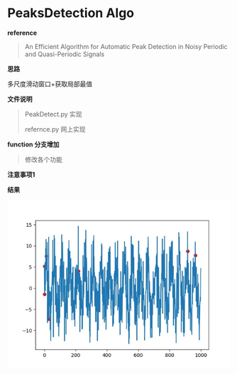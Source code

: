 # PeaksDetection Algo

**reference**
> An Efficient Algorithm for Automatic Peak Detection in Noisy Periodic and Quasi-Periodic Signals
 
**思路**

多尺度滑动窗口+获取局部最值

**文件说明**
> PeakDetect.py 实现
> 
> refernce.py 网上实现

**function 分支增加**

>修改各个功能

**注意事项1**

**结果**

![图片](./image/fig1.jpg)

